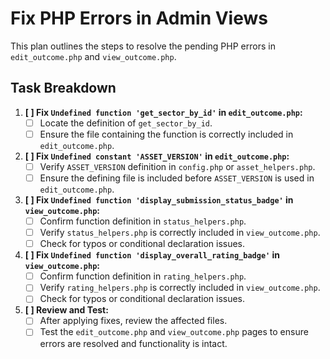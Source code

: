 # Fix PHP Errors in Admin Views

This plan outlines the steps to resolve the pending PHP errors in `edit_outcome.php` and `view_outcome.php`.

## Task Breakdown

1.  **[ ] Fix `Undefined function 'get_sector_by_id'` in `edit_outcome.php`:**
    *   [ ] Locate the definition of `get_sector_by_id`.
    *   [ ] Ensure the file containing the function is correctly included in `edit_outcome.php`.

2.  **[ ] Fix `Undefined constant 'ASSET_VERSION'` in `edit_outcome.php`:**
    *   [ ] Verify `ASSET_VERSION` definition in `config.php` or `asset_helpers.php`.
    *   [ ] Ensure the defining file is included before `ASSET_VERSION` is used in `edit_outcome.php`.

3.  **[ ] Fix `Undefined function 'display_submission_status_badge'` in `view_outcome.php`:**
    *   [ ] Confirm function definition in `status_helpers.php`.
    *   [ ] Verify `status_helpers.php` is correctly included in `view_outcome.php`.
    *   [ ] Check for typos or conditional declaration issues.

4.  **[ ] Fix `Undefined function 'display_overall_rating_badge'` in `view_outcome.php`:**
    *   [ ] Confirm function definition in `rating_helpers.php`.
    *   [ ] Verify `rating_helpers.php` is correctly included in `view_outcome.php`.
    *   [ ] Check for typos or conditional declaration issues.

5.  **[ ] Review and Test:**
    *   [ ] After applying fixes, review the affected files.
    *   [ ] Test the `edit_outcome.php` and `view_outcome.php` pages to ensure errors are resolved and functionality is intact.

